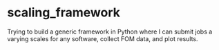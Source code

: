 # scaling_framework
Trying to build a generic framework in Python where I can submit jobs a varying scales for any software, collect FOM data, and plot results.
